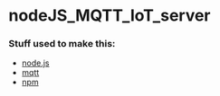 # nodeJS_MQTT_IoT_server

### Stuff used to make this:

 * [node.js](https://nodejs.org/en/)
 * [mqtt](https://www.google.com/)
 * [npm](https://www.npmjs.com/)
